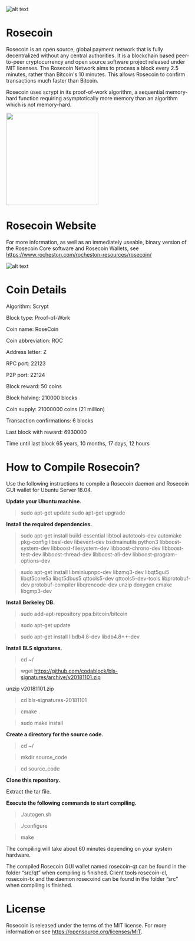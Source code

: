 ![alt text](https://www.rocheston.com/rocheston-resources/rosecoin/files/large_520258.png)
# Rosecoin
Rosecoin is an open source, global payment network that is fully decentralized without any central authorities. It is a blockchain based рееr-tо-рееr сrурtосurrеnсу аnd open ѕоurсе software project released under MIT lісеnѕеѕ. 
The Rosecoin Network aims to process a block every 2.5 minutes, rather than Bitcoin's 10 minutes. This allows Rosecoin to confirm transactions much faster than Bitcoin.

Rosecoin uses scrypt in its proof-of-work algorithm, a sequential memory-hard function requiring asymptotically more memory than an algorithm which is not memory-hard.


[<img src="https://www.rocheston.com/rocheston-resources/rosecoin/files/stacks-image-45c0b0d.png" width="250"/>](https://www.rocheston.com/rocheston-resources/rosecoin/files/stacks-image-45c0b0d.png)



# Rosecoin Website

For more information, as well as an immediately useable, binary version of the Rosecoin Core software and Rosecoin Wallets, see https://www.rocheston.com/rocheston-resources/rosecoin/

![alt text](https://www.rocheston.com/resources/rwammllet.png)
# Coin Details

Algorithm: Scrypt

Block type: Proof-of-Work

Coin name: RoseCoin

Coin abbreviation: ROC

Address letter: Z

RPC port: 22123

P2P port: 22124

Block reward: 50 coins

Block halving: 210000 blocks

Coin supply: 21000000 coins (21 million)

Transaction confirmations: 6 blocks

Last block with reward: 6930000

Time until last block	65 years, 10 months, 17 days, 12 hours

# How to Compile Rosecoin?
Use the following instructions to compile a Rosecoin daemon and Rosecoin GUI wallet for Ubuntu Server 18.04.

**Update your Ubuntu machine.**

> sudo apt-get update
> sudo apt-get upgrade

**Install the required dependencies.**

> sudo apt-get install build-essential libtool autotools-dev automake pkg-config libssl-dev libevent-dev bsdmainutils python3 libboost-system-dev libboost-filesystem-dev libboost-chrono-dev libboost-test-dev libboost-thread-dev libboost-all-dev libboost-program-options-dev

> sudo apt-get install libminiupnpc-dev libzmq3-dev libqt5gui5 libqt5core5a libqt5dbus5 qttools5-dev qttools5-dev-tools libprotobuf-dev protobuf-compiler libqrencode-dev unzip doxygen cmake libgmp3-dev

**Install Berkeley DB.**

> sudo add-apt-repository ppa:bitcoin/bitcoin

> sudo apt-get update

> sudo apt-get install libdb4.8-dev libdb4.8++-dev

**Install BLS signatures.**

> cd ~/

> wget https://github.com/codablock/bls-signatures/archive/v20181101.zip

unzip v20181101.zip

> cd bls-signatures-20181101

> cmake .

> sudo make install

**Create a directory for the source code.**

> cd ~/

> mkdir source_code

> cd source_code

**Clone this repository.**

Extract the tar file.

**Execute the following commands to start compiling.**

> ./autogen.sh

> ./configure

> make

The compiling will take about 60 minutes depending on your system hardware.

The compiled Rosecoin GUI wallet named rosecoin-qt can be found in the folder “src/qt” when compiling is finished. 
Client tools rosecoin-cl, rosecoin-tx and the daemon rosecoind can be found in the folder “src” when compiling is finished.

# License
Rosecoin is released under the terms of the MIT license. For more information or see https://opensource.org/licenses/MIT.
